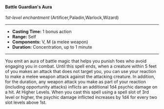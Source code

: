 #### Battle Guardian's Aura
*1st-level enchantment* (Artificer,Paladin,Warlock,Wizard)
___
- **Casting Time:** 1 bonus action
- **Range:** Self
- **Components:** V, M (a melee weapon)
- **Duration:** Concentration, up to 1 minute
---
You emit an aura of battle magic that helps you
punish foes who avoid engaging you in combat.
Until this spell ends, when a creature within 5 feet
of you makes an attack that does not target you, you
can use your reaction to make a melee weapon
attack against the attacking creature. In addition,
for the duration, any weapon attack you make as
part of your reaction (including opportunity
attacks) inflicts an additional 1d4 psychic damage
on a hit.
At Higher Levels.  When you cast this spell using
a spell slot of 3rd level or higher, the psychic
damage inflicted increases by 1d4 for every two slot
levels above 1st.
